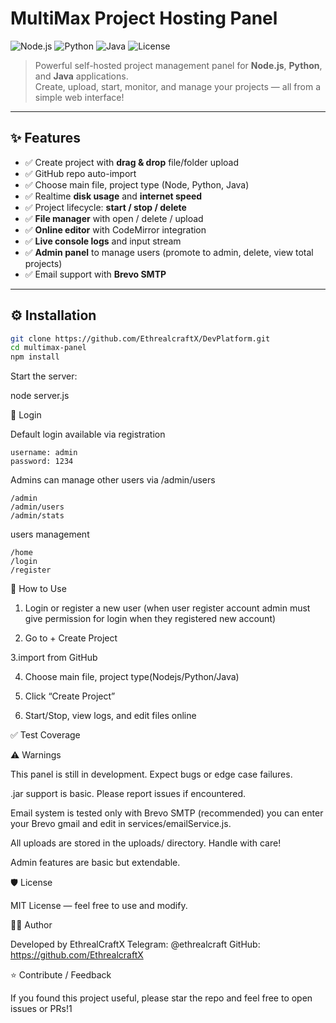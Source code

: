 # MultiMax Project Hosting Panel

![Node.js](https://img.shields.io/badge/Node.js-339933?style=for-the-badge&logo=nodedotjs&logoColor=white)
![Python](https://img.shields.io/badge/Python-3776AB?style=for-the-badge&logo=python&logoColor=white)
![Java](https://img.shields.io/badge/Java-ED8B00?style=for-the-badge&logo=java&logoColor=white)
![License](https://img.shields.io/badge/License-MIT-blue.svg)

> Powerful self-hosted project management panel for **Node.js**, **Python**, and **Java** applications.  
> Create, upload, start, monitor, and manage your projects — all from a simple web interface!

---

## ✨ Features

- ✅ Create project with **drag & drop** file/folder upload
- ✅ GitHub repo auto-import
- ✅ Choose main file, project type (Node, Python, Java)
- ✅ Realtime **disk usage** and **internet speed**
- ✅ Project lifecycle: **start / stop / delete**
- ✅ **File manager** with open / delete / upload
- ✅ **Online editor** with CodeMirror integration
- ✅ **Live console logs** and input stream
- ✅ **Admin panel** to manage users (promote to admin, delete, view total projects)
- ✅ Email support with **Brevo SMTP**

---

## ⚙️ Installation

```bash
git clone https://github.com/EthrealcraftX/DevPlatform.git
cd multimax-panel
npm install
```

Start the server:

node server.js


🔐 Login

Default login available via registration

```login
username: admin
password: 1234
```
Admins can manage other users via /admin/users

```admin
/admin
/admin/users
/admin/stats
```

users management 

```users
/home
/login
/register
```


📁 How to Use

1. Login or register a new user
(when user register account admin must give permission for login when they registered new account)

2. Go to + Create Project


3.import from GitHub


4. Choose main file, project type(Nodejs/Python/Java)


5. Click “Create Project”


6. Start/Stop, view logs, and edit files online




✅ Test Coverage


⚠️ Warnings

This panel is still in development. Expect bugs or edge case failures.

.jar support is basic. Please report issues if encountered.

Email system is tested only with Brevo SMTP (recommended) you can enter your Brevo gmail and edit in services/emailService.js.

All uploads are stored in the uploads/ directory. Handle with care!

Admin features are basic but extendable.



🛡 License

MIT License — feel free to use and modify.



👨‍💻 Author

Developed by EthrealCraftX
Telegram: @ethrealcraft
GitHub: https://github.com/EthrealcraftX


⭐ Contribute / Feedback

If you found this project useful, please star the repo and feel free to open issues or PRs!1
